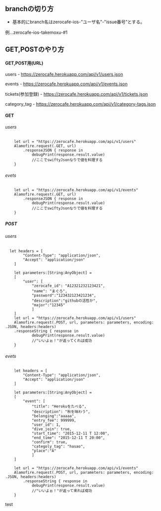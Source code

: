 

## branchの切り方

* 基本的にbranch名はzerocafe-ios-"ユーザ名"-"issue番号"とする。

例...zerocafe-ios-takemoxu-#1

## GET,POSTのやり方

#### GET,POST用(URL)

users - https://zerocafe.herokuapp.com/api/v1/users.json

events - https://zerocafe.herokuapp.com/api/v1/events.json

tickets(参加登録) - https://zerocafe.herokuapp.com/api/v1/tickets.json

category_tag - https://zerocafe.herokuapp.com/api/v1/category-tags.json

#### GET

###### users
        let url = "https://zerocafe.herokuapp.com/api/v1/users"
        Alamofire.request(.GET, url)
            .responseJSON { response in
                debugPrint(response.result.value)
                //ここでswiftyJsonなりで値を料理する
        }

###### evets
        let url = "https://zerocafe.herokuapp.com/api/v1/events"
        Alamofire.request(.GET, url)
            .responseJSON { response in
                debugPrint(response.result.value)
                //ここでswiftyJsonなりで値を料理する
        }

##### POST

###### users

      let headers = [
            "Content-Type": "application/json",
            "Accept": "application/json"
        ]
        
        let parameters:[String:AnyObject] =
        [
            "user": [
                "zerocafe_id": "A12321232123421",
                "name": "まぐろ",
                "password":"123432123421234",
                "description":"githubの活性か",
                "major":"12345"
                ]
        ]
        let url = "https://zerocafe.herokuapp.com/api/v1/users"
        Alamofire.request(.POST, url, parameters: parameters, encoding: .JSON, headers:headers)
        .responseString { response in
                debugPrint(response.result.value)
                //"いいよぉ！"が返ってくれば成功
        }

###### evets
        let headers = [
            "Content-Type": "application/json",
            "Accept": "application/json"
        ]
        
        let parameters:[String:AnyObject] =
        [
            "event": [
                "title": "Herokuをたべる",
                "description": "秋を味わう",
                "belonging":"aaaaa",
                "entry_fee": 999999,
                "user_id": 1,
                "dive_join": true,
                "start_time": "2015-12-11 T 12:00",
                "end_time": "2015-12-11 T 20:00",
                "confirm": true,
                "categoly_tag": "hasao",
                "place":"A"
                ]
        ]

        let url = "https://zerocafe.herokuapp.com/api/v1/events"
        Alamofire.request(.POST, url, parameters: parameters, encoding: .JSON, headers:headers)
            .responseString { response in
                debugPrint(response.result.value)
                //"いいよぉ！"が返って来れば成功
        }
 test
           
